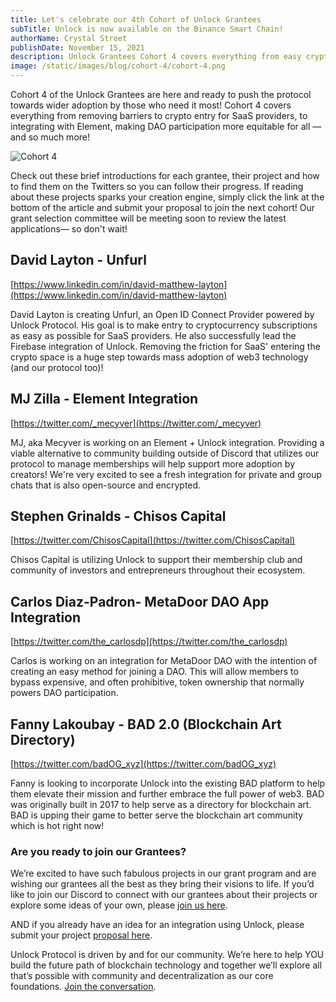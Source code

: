 ```yaml
---
title: Let's celebrate our 4th Cohort of Unlock Grantees
subTitle: Unlock is now available on the Binance Smart Chain!
authorName: Crystal Street
publishDate: November 15, 2021
description: Unlock Grantees Cohort 4 covers everything from easy crypto adoption for SaaS to Element integrations and everything in between!
image: /static/images/blog/cohort-4/cohort-4.png
---
```


Cohort 4 of the Unlock Grantees are here and ready to push the protocol towards wider adoption by those who need it most! Cohort 4 covers everything from removing barriers to crypto entry for SaaS providers, to integrating with Element, making DAO participation more equitable for all — and so much more!

![Cohort 4](/static/images/blog/cohort-4/cohort-4.png)


Check out these brief introductions for each grantee, their project and how to find them on the Twitters so you can follow their progress. If reading about these projects sparks your creation engine, simply click the link at the bottom of the article and submit your proposal to join the next cohort! Our grant selection committee will be meeting soon to review the latest applications— so don't wait!

## David Layton - Unfurl

[https://www.linkedin.com/in/david-matthew-layton](https://www.linkedin.com/in/david-matthew-layton)

David Layton is creating Unfurl, an Open ID Connect Provider powered by Unlock Protocol. His goal is to make entry to cryptocurrency subscriptions as easy as possible for SaaS providers. He also successfully lead the Firebase integration of Unlock. Removing the friction for SaaS' entering the crypto space is a huge step towards mass adoption of web3 technology (and our protocol too)!

## MJ Zilla - Element Integration

[https://twitter.com/_mecyver](https://twitter.com/_mecyver)

MJ, aka Mecyver is working on an Element + Unlock integration. Providing a viable alternative to community building outside of Discord that utilizes our protocol to manage memberships will help support more adoption by creators! We're very excited to see a fresh integration for private and group chats that is also open-source and encrypted.

## Stephen Grinalds - Chisos Capital

[https://twitter.com/ChisosCapital](https://twitter.com/ChisosCapital)

Chisos Capital is utilizing Unlock to support their membership club and community of investors and entrepreneurs throughout their ecosystem.

## Carlos Diaz-Padron- MetaDoor DAO App Integration

[https://twitter.com/the_carlosdp](https://twitter.com/the_carlosdp)

Carlos is working on an integration for MetaDoor DAO with the intention of creating an easy method for joining a DAO.  This will allow members to bypass expensive, and often prohibitive, token ownership that normally powers DAO participation.

## Fanny Lakoubay - BAD 2.0 (Blockchain Art Directory)

[https://twitter.com/badOG_xyz](https://twitter.com/badOG_xyz)

Fanny is looking to incorporate Unlock into the existing BAD platform to help them elevate their mission and further embrace the full power of web3. BAD was originally built in 2017 to help serve as a directory for blockchain art. BAD is upping their game to better serve the blockchain art community which is hot right now!

### Are you ready to join our Grantees?

We’re excited to have such fabulous projects in our grant program and are wishing our grantees all the best as they bring their visions to life. If you’d like to join our Discord to connect with our grantees about their projects or explore some ideas of your own, please [join us here](https://discord.gg/Ah6ZEJyTDp).

AND if you already have an idea for an integration using Unlock, please submit your project [proposal here](https://share.hsforms.com/1gAdLgNOESNCWJ9bJxCUAMwbvg22).

Unlock Protocol is driven by and for our community. We’re here to help YOU build the future path of blockchain technology and together we’ll explore all that’s possible with community and decentralization as our core foundations. [Join the conversation](https://unlock.community/).